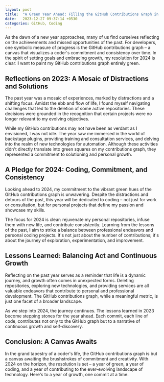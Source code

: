 ```yaml
---
layout: post
title:  "A Green Year Ahead: Filling the GitHub Contributions Graph in 2024"
date:   2023-12-27 09:37:14 +0530
categories: GitHub, Coding
---
```


As the dawn of a new year approaches, many of us find ourselves reflecting on the achievements and missed opportunities of the past. For developers, one symbolic measure of progress is the GitHub contributions graph – a canvas that visualizes a coder's commitment and consistency over time. In the spirit of setting goals and embracing growth, my resolution for 2024 is clear: I want to paint my GitHub contributions graph entirely green.

## Reflections on 2023: A Mosaic of Distractions and Solutions
The past year was a mosaic of experiences, marked by distractions and a shifting focus. Amidst the ebb and flow of life, I found myself navigating challenges that led to the deletion of some active repositories. These decisions were grounded in the recognition that certain projects were no longer relevant to my evolving objectives.

While my GitHub contributions may not have been as verdant as I envisioned, I was not idle. The year saw me immersed in the world of backstage plugins, providing training and consultation services, and delving into the realm of new technologies for automation. Although these activities didn't directly translate into green squares on my contributions graph, they represented a commitment to solutioning and personal growth.

## A Pledge for 2024: Coding, Commitment, and Consistency
Looking ahead to 2024, my commitment to the vibrant green hues of the GitHub contributions graph is unwavering. Despite the distractions and detours of the past, this year will be dedicated to coding – not just for work or consultation, but for personal projects that define my passion and showcase my skills.

The focus for 2024 is clear: rejuvenate my personal repositories, infuse them with new life, and contribute consistently. Learning from the lessons of the past, I aim to strike a balance between professional endeavors and personal coding projects. It's not just about the number of contributions; it's about the journey of exploration, experimentation, and improvement.

## Lessons Learned: Balancing Act and Continuous Growth
Reflecting on the past year serves as a reminder that life is a dynamic journey, and growth often comes in unexpected forms. Deleting repositories, exploring new technologies, and providing services are all valuable endeavors that contribute to personal and professional development. The GitHub contributions graph, while a meaningful metric, is just one facet of a broader landscape.

As we step into 2024, the journey continues. The lessons learned in 2023 become stepping stones for the year ahead. Each commit, each line of code, contributes not only to the GitHub graph but to a narrative of continuous growth and self-discovery.

## Conclusion: A Canvas Awaits
In the grand tapestry of a coder's life, the GitHub contributions graph is but a canvas awaiting the brushstrokes of commitment and creativity. With 2024 on the horizon, the resolution is set – a year of green, a year of coding, and a year of contributing to the ever-evolving landscape of technology. Here's to a year of growth, one commit at a time.
